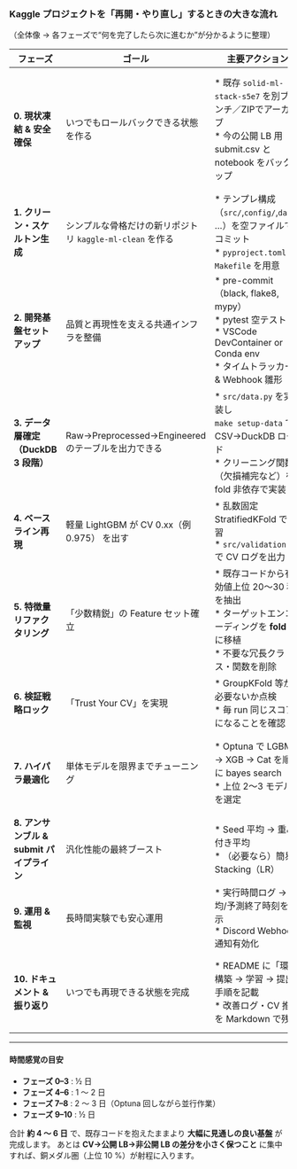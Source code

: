 ### Kaggle プロジェクトを「再開・やり直し」するときの大きな流れ

（全体像 → 各フェーズで“何を完了したら次に進むか”が分かるように整理）

| フェーズ                          | ゴール                                     | 主要アクション                                                                                                                 | 完了判定                                     |
| ----------------------------- | --------------------------------------- | ----------------------------------------------------------------------------------------------------------------------- | ---------------------------------------- |
| **0. 現状凍結 & 安全確保**            | いつでもロールバックできる状態を作る                      | \* 既存 `solid-ml-stack-s5e7` を別ブランチ／ZIPでアーカイブ<br>\* 今の公開 LB 用 submit.csv と notebook をバックアップ                              | ✅ アーカイブがクラウド or 別 HDD に置かれ、現状コードは完全に触らない |
| **1. クリーン・スケルトン生成**           | シンプルな骨格だけの新リポジトリ `kaggle-ml-clean` を作る  | \* テンプレ構成（`src/`,`config/`,`data/` …）を空ファイルでコミット<br>\* `pyproject.toml` と `Makefile` を用意                                | ✅ `make test` が通る最小環境が動く                 |
| **2. 開発基盤セットアップ**             | 品質と再現性を支える共通インフラを整備                     | \* pre-commit（black, flake8, mypy）<br>\* pytest 空テスト<br>\* VSCode DevContainer or Conda env<br>\* タイムトラッカー & Webhook 雛形 | ✅ `git push` → CI が green になる            |
| **3. データ層確定（DuckDB 3 段階）**    | Raw→Preprocessed→Engineered のテーブルを出力できる | \* `src/data.py` を実装し<br>  `make setup-data` で CSV→DuckDB ロード<br>\* クリーニング関数（欠損補完など）を fold 非依存で実装                       | ✅ `SELECT count(*)` が想定通り／統計ログが JSON に残る |
| **4. ベースライン再現**               | 軽量 LightGBM が CV 0.xx（例 0.975） を出す      | \* 乱数固定 StratifiedKFold で学習<br>\* `src/validation.py` で CV ログを出力                                                        | ✅ CV と 公開 LB の乖離 ≦ 0.01                  |
| **5. 特徴量リファクタリング**            | 「少数精鋭」の Feature セット確立                   | \* 既存コードから有効値上位 20〜30 種を抽出<br>\* ターゲットエンコーディングを **fold 内** に移植<br>\* 不要な冗長クラス・関数を削除                                     | ✅ 各特徴量の SHAP/Imp が可視化され“死に特徴量”が < 10 %   |
| **6. 検証戦略ロック**                | 「Trust Your CV」を実現                      | \* GroupKFold 等が必要ないか点検<br>\* 毎 run 同じスコアになることを確認                                                                       | ✅ 3 連続実行で CV σ ≦ 0.002                   |
| **7. ハイパラ最適化**                | 単体モデルを限界までチューニング                        | \* Optuna で LGBM → XGB → Cat を順番に bayes search<br>\* 上位 2〜3 モデルを選定                                                      | ✅ 単体最高 CV が ベースライン +0.3pt 以上             |
| **8. アンサンブル & submit パイプライン** | 汎化性能の最終ブースト                             | \* Seed 平均 → 重み付き平均<br>\* （必要なら）簡易 Stacking（LR）                                                                         | ✅ CV best & 公開 LB best が揃う               |
| **9. 運用 & 監視**                | 長時間実験でも安心運用                             | \* 実行時間ログ → 平均/予測終了時刻を表示<br>\* Discord Webhook 通知有効化                                                                    | ✅ 夜間ジョブが朝に自動で結果報告                        |
| **10. ドキュメント & 振り返り**         | いつでも再現できる状態を完成                          | \* README に「環境構築 → 学習 → 提出」手順を記載<br>\* 改善ログ・CV 推移を Markdown で残す                                                         | ✅ 新メンバーが README だけで submit 可能            |

---

#### 時間感覚の目安

* **フェーズ 0–3** : ½ 日
* **フェーズ 4–6** : 1 〜 2 日
* **フェーズ 7–8** : 2 〜 3 日（Optuna 回しながら並行作業）
* **フェーズ 9–10** : ½ 日

合計 **約 4 〜 6 日** で、既存コードを抱えたままより **大幅に見通しの良い基盤** が完成します。
あとは **CV→公開 LB→非公開 LB の差分を小さく保つこと** に集中すれば、銅メダル圏（上位 10 %）が射程に入ります。
